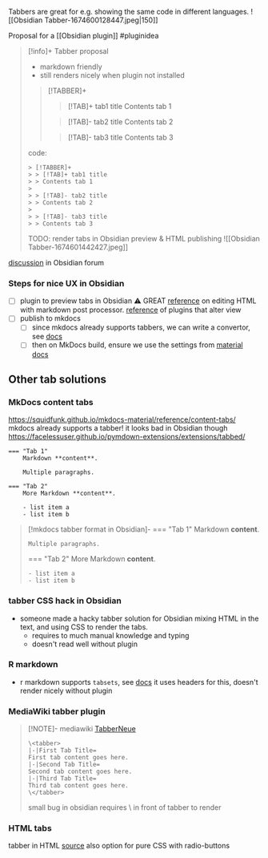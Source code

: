 Tabbers are great for e.g. showing the same code in different languages.
![[Obsidian Tabber-1674600128447.jpeg|150]]

Proposal for a [[Obsidian plugin]] #pluginidea 
> [!info]+ Tabber proposal
> - markdown friendly
> - still renders nicely when plugin not installed
> 
> > [!TABBER]+
> > > [!TAB]+ tab1 title
> > > Contents tab 1
> > 
> > > [!TAB]- tab2 title
> > > Contents tab 2
> > 
> > > [!TAB]- tab3 title
> > > Contents tab 3
> 
> code:
> ```
> > [!TABBER]+
> > > [!TAB]+ tab1 title
> > > Contents tab 1
> > 
> > > [!TAB]- tab2 title
> > > Contents tab 2
> > 
> > > [!TAB]- tab3 title
> > > Contents tab 3
> ```
> TODO: render tabs in Obsidian preview & HTML publishing
![[Obsidian Tabber-1674601442427.jpeg]]

[discussion](https://forum.obsidian.md/t/tabber-plugin/53054) in Obsidian  forum

### Steps for nice UX in Obsidian
- [ ] plugin to preview tabs in Obsidian 
	⚠️ GREAT [reference](https://marcus.se.net/obsidian-plugin-docs/editor/markdown-post-processing) on editing HTML with markdown post processor.
	[reference](https://publish.obsidian.md/hub/02+-+Community+Expansions/02.01+Plugins+by+Category/Plugins+with+custom+views) of plugins that alter view 
- [ ] publish to mkdocs
	- [ ] since mkdocs already supports tabbers, we can write a convertor, see [docs](https://python-markdown.github.io/extensions/api/)
	- [ ] then on MkDocs build, ensure we use the settings from [material docs](https://squidfunk.github.io/mkdocs-material/reference/content-tabs/)

## Other tab solutions

### MkDocs content tabs
https://squidfunk.github.io/mkdocs-material/reference/content-tabs/
mkdocs already supports a tabber! it looks bad in Obsidian though
https://facelessuser.github.io/pymdown-extensions/extensions/tabbed/
```
=== "Tab 1"
    Markdown **content**.

    Multiple paragraphs.

=== "Tab 2"
    More Markdown **content**.

    - list item a
    - list item b
```

> [!mkdocs tabber format in Obsidian]-
> === "Tab 1"
>     Markdown **content**.
> 
>     Multiple paragraphs.
> 
> === "Tab 2"
>     More Markdown **content**.
> 
>     - list item a
>     - list item b

### tabber CSS hack in Obsidian
- someone made a hacky tabber solution for Obsidian
  mixing HTML in the text, and using CSS to render the tabs.
  - requires to much manual knowledge and typing
  - doesn't read well without plugin

### R markdown
- r markdown supports `tabsets`, see [docs](https://bookdown.org/yihui/rmarkdown-cookbook/html-tabs.html)
  it uses headers for this, doesn't render nicely without plugin

### MediaWiki tabber plugin

> [!NOTE]- mediawiki [TabberNeue](https://m.mediawiki.org/wiki/Extension:TabberNeue)
> ```
> \<tabber>
> |-|First Tab Title=
> First tab content goes here.
> |-|Second Tab Title=
> Second tab content goes here.
> |-|Third Tab Title=
> Third tab content goes here.
> \</tabber>
> ```
> small bug in obsidian requires \ in front of tabber to render

### HTML tabs
tabber in HTML [source](https://www.w3schools.com/howto/howto_js_tabs.asp)
also option for pure CSS with radio-buttons



